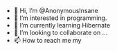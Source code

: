 - 👋 Hi, I’m @AnonymousInsane
- 👀 I’m interested in programming.
- 🌱 I’m currently learning Hibernate
- 💞️ I’m looking to collaborate on ...
- 📫 How to reach me my 

<!---
AnonymousInsane/AnonymousInsane is a ✨ special ✨ repository because its `README.md` (this file) appears on your GitHub profile.
You can click the Preview link to take a look at your changes.
--->
